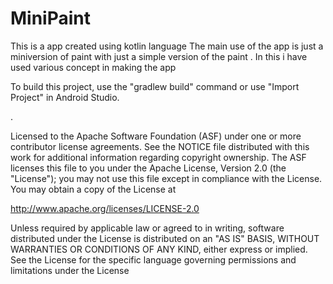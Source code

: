 # MiniPaint
 This is a app created using kotlin language 
 The main use of the app is just a miniversion of paint with just a simple version of the paint . In this i have used various concept in making the app 

 To build this project, use the "gradlew build" command or use "Import Project" in Android Studio.

.


Licensed to the Apache Software Foundation (ASF) under one or more contributor license agreements. See the NOTICE file distributed with this work for additional information regarding copyright ownership. The ASF licenses this file to you under the Apache License, Version 2.0 (the "License"); you may not use this file except in compliance with the License. You may obtain a copy of the License at

http://www.apache.org/licenses/LICENSE-2.0

Unless required by applicable law or agreed to in writing, software distributed under the License is distributed on an "AS IS" BASIS, WITHOUT WARRANTIES OR CONDITIONS OF ANY KIND, either express or implied. See the License for the specific language governing permissions and limitations under the License
